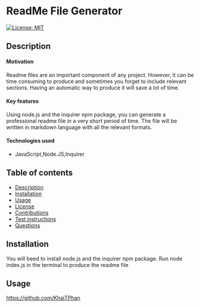# ReadMe File Generator

[![License: MIT](https://img.shields.io/badge/License-MIT-yellow.svg)](https://opensource.org/licenses/MIT)

## Description

#### Motivation

Readme files are an important component of any project. However, it can be time consuming to produce and sometimes you forget to include relevant sections. Having an automatic way to produce it will save a lot of time. 

#### Key features

Using node.js and the inquirer npm package, you can generate a professional readme file in a very short period of time. The file will be written in markdown language with all the relevant formats.

#### Technologies used

* JavaScript,Node.JS,Inquirer

## Table of contents

<!--ts-->
* [Description](#Description)
* [Installation](#Installation)
* [Usage](#Usage)
* [License](#License)
* [Contributions](#Contributions)
* [Test instructions](#Test-instructions)
* [Questions](#Questions)
<!--te-->

## Installation

You will beed to install node.js and the inquirer npm package. Run node index.js in the terminal to produce the readme file

## Usage

https://github.com/KhaiTPhan
